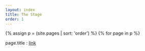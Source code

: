```yaml
---
layout: index
title: The Stage
order: 1
---
```

{% assign p = (site.pages | sort: 'order') %}
{% for page in p %}
  <div>page.title : <a href="{{ page.url }}">link</a></div<
{% endfor %}
